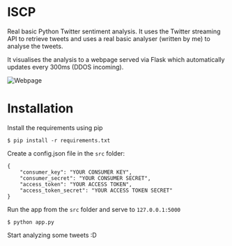 # ISCP
Real basic Python Twitter sentiment analysis. It uses the Twitter streaming API to retrieve tweets and uses a real basic analyser (written by me) to analyse the tweets.

It visualises the analysis to a webpage served via Flask which automatically updates every 300ms (DDOS incoming).

![Webpage](https://www.dropbox.com/s/rvhsl7nf9audfy5/Screen%20Shot%202016-01-29%20at%2022.29.57.png?raw=1)

# Installation
Install the requirements using pip
```
$ pip install -r requirements.txt
```
Create a config.json file in the `src` folder:
```
{
	"consumer_key": "YOUR CONSUMER KEY",
	"consumer_secret": "YOUR CONSUMER SECRET",
	"access_token": "YOUR ACCESS TOKEN",
	"access_token_secret": "YOUR ACCESS TOKEN SECRET"
}
```
Run the app from the `src` folder and serve to `127.0.0.1:5000`
```
$ python app.py
```

Start analyzing some tweets :D
